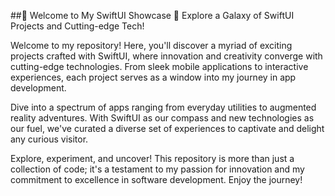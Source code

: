 ##🚀 Welcome to My SwiftUI Showcase 📱
Explore a Galaxy of SwiftUI Projects and Cutting-edge Tech!

Welcome to my repository! Here, you'll discover a myriad of exciting projects crafted with SwiftUI, where innovation and creativity converge with cutting-edge technologies. From sleek mobile applications to interactive experiences, each project serves as a window into my journey in app development.

Dive into a spectrum of apps ranging from everyday utilities to augmented reality adventures. With SwiftUI as our compass and new technologies as our fuel, we've curated a diverse set of experiences to captivate and delight any curious visitor.

Explore, experiment, and uncover! This repository is more than just a collection of code; it's a testament to my passion for innovation and my commitment to excellence in software development. Enjoy the journey!

